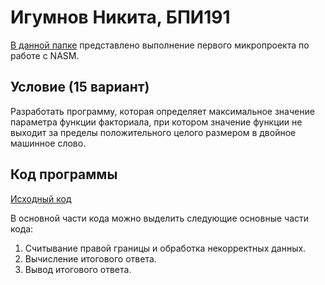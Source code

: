 # Игумнов Никита, БПИ191
[В данной папке](https://github.com/NikitaChampion/HSE-FCS-SE-NASM/tree/master/Microproject) представлено выполнение первого микропроекта по работе с NASM.

## Условие (15 вариант)
Разработать программу, которая определяет максимальное значение параметра функции факториала, при котором значение функции не выходит за пределы положительного целого размером в двойное машинное слово.

## Код программы
[Исходный код](./program.asm)<br>

В основной части кода можно выделить следующие основные части кода:<br>
1. Считывание правой границы и обработка некорректных данных. <br>
2. Вычисление итогового ответа. <br>
3. Вывод итогового ответа. <br>
